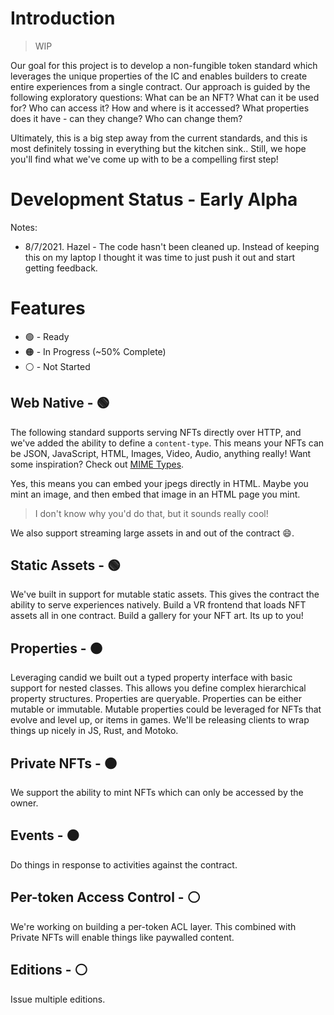 # Introduction

> WIP

Our goal for this project is to develop a non-fungible token standard which leverages the unique properties of the IC and enables builders to create entire experiences from a single contract. Our approach is guided by the following exploratory questions: What can be an NFT? What can it be used for? Who can access it? How and where is it accessed? What properties does it have - can they change? Who can change them?

Ultimately, this is a big step away from the current standards, and this is most definitely tossing in everything but the kitchen sink.. Still, we hope you'll find what we've come up with to be a compelling first step!

# Development Status - **Early Alpha**

Notes:

* 8/7/2021. Hazel - The code hasn't been cleaned up. Instead of keeping this on my laptop I thought it was time to just push it out and start getting feedback.

# Features

* 🟢 - Ready
* 🟠 - In Progress (~50% Complete)
* ⚪ - Not Started

## Web Native - 🟢

The following standard supports serving NFTs directly over HTTP, and we've added the ability to define a `content-type`. This means your NFTs can be JSON, JavaScript, HTML, Images, Video, Audio, anything really! Want some inspiration? Check out [MIME Types](https://developer.mozilla.org/en-US/docs/Web/HTTP/Basics_of_HTTP/MIME_types). 

Yes, this means you can embed your jpegs directly in HTML. Maybe you mint an image, and then embed that image in an HTML page you mint. 

> I don't know why you'd do that, but it sounds really cool!


We also support streaming large assets in and out of the contract 😄.

## Static Assets - 🟢

We've built in support for mutable static assets. This gives the contract the ability to serve experiences natively. Build a VR frontend that loads NFT assets all in one contract. Build a gallery for your NFT art. Its up to you!

## Properties - 🟠

Leveraging candid we built out a typed property interface with basic support for nested classes. This allows you define complex hierarchical property structures. Properties are queryable. Properties can be either mutable or immutable. Mutable properties could be leveraged for NFTs that evolve and level up, or items in games. We'll be releasing clients to wrap things up nicely in JS, Rust, and Motoko.

## Private NFTs - 🟠

We support the ability to mint NFTs which can only be accessed by the owner.

## Events - 🟠

Do things in response to activities against the contract. 

## Per-token Access Control - ⚪

We're working on building a per-token ACL layer. This combined with Private NFTs will enable things like paywalled content.

## Editions - ⚪

Issue multiple editions.

